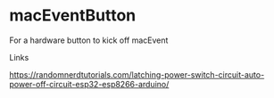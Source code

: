 # macEventButton
For a hardware button to kick off macEvent




Links

https://randomnerdtutorials.com/latching-power-switch-circuit-auto-power-off-circuit-esp32-esp8266-arduino/

